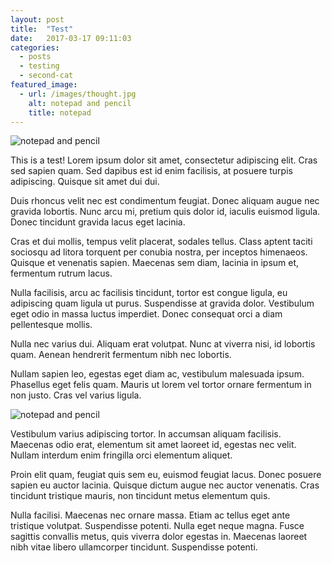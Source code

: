 ```yaml
---
layout: post
title:  "Test"
date:   2017-03-17 09:11:03
categories:
  - posts
  - testing
  - second-cat
featured_image:
  - url: /images/thought.jpg
    alt: notepad and pencil
    title: notepad
---
```

![notepad and pencil](/images/thought.jpg)

This is a test! Lorem ipsum dolor sit amet, consectetur adipiscing elit. Cras sed sapien quam. Sed dapibus est id enim facilisis, at posuere turpis adipiscing. Quisque sit amet dui dui.

Duis rhoncus velit nec est condimentum feugiat. Donec aliquam augue nec gravida lobortis. Nunc arcu mi, pretium quis dolor id, iaculis euismod ligula. Donec tincidunt gravida lacus eget lacinia.

Cras et dui mollis, tempus velit placerat, sodales tellus. Class aptent taciti sociosqu ad litora torquent per conubia nostra, per inceptos himenaeos. Quisque et venenatis sapien. Maecenas sem diam, lacinia in ipsum et, fermentum rutrum lacus.

Nulla facilisis, arcu ac facilisis tincidunt, tortor est congue ligula, eu adipiscing quam ligula ut purus. Suspendisse at gravida dolor. Vestibulum eget odio in massa luctus imperdiet. Donec consequat orci a diam pellentesque mollis.

Nulla nec varius dui. Aliquam erat volutpat. Nunc at viverra nisi, id lobortis quam. Aenean hendrerit fermentum nibh nec lobortis.

Nullam sapien leo, egestas eget diam ac, vestibulum malesuada ipsum. Phasellus eget felis quam. Mauris ut lorem vel tortor ornare fermentum in non justo. Cras vel varius ligula.

![notepad and pencil](/images/thought.jpg)

Vestibulum varius adipiscing tortor. In accumsan aliquam facilisis. Maecenas odio erat, elementum sit amet laoreet id, egestas nec velit. Nullam interdum enim fringilla orci elementum aliquet.

Proin elit quam, feugiat quis sem eu, euismod feugiat lacus. Donec posuere sapien eu auctor lacinia. Quisque dictum augue nec auctor venenatis. Cras tincidunt tristique mauris, non tincidunt metus elementum quis.

Nulla facilisi. Maecenas nec ornare massa. Etiam ac tellus eget ante tristique volutpat. Suspendisse potenti.
Nulla eget neque magna. Fusce sagittis convallis metus, quis viverra dolor egestas in. Maecenas laoreet nibh vitae libero ullamcorper tincidunt. Suspendisse potenti.
